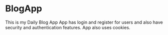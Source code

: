 # BlogApp
This is my Daily Blog App  App has login and register for users and also have security and authentication features. App also uses cookies. 
